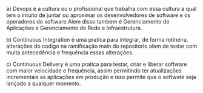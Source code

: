 a) Devops é a cultura ou o profissional que trabalha com essa cultura a qual tem o intuito 
de juntar ou aproximar os desenvolvedores de software e os operadores do software.Alem disso tambem é 
Gerenciamento de Aplicações e Gerenciamento de Rede e Infraestrutura.

b) Continuous Integration é uma pratica para integrar, de forma rotineira, alterações do codigo na ramificação main
do repositorio alem de testar com muita antecedência e frequência essas alterações.

c) Continuous Delivery é uma pratica para testar, criar e liberar software com maior velocidade e frequência,
assim permitindo ter atualizações incrementais as aplicações em produção e isso permite que o softwate seja 
lançado a qualquer momento.